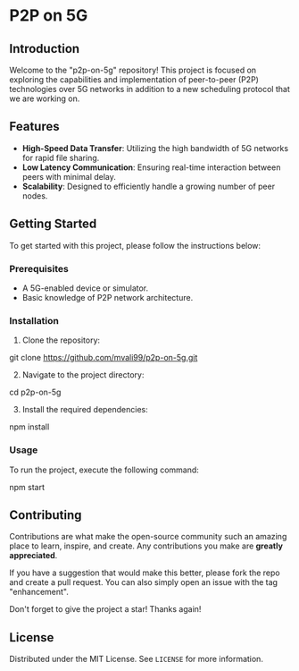 # P2P on 5G

## Introduction
Welcome to the "p2p-on-5g" repository! This project is focused on exploring the capabilities and implementation of peer-to-peer (P2P) technologies over 5G networks in addition to a new scheduling protocol that we are working on.

## Features
- **High-Speed Data Transfer**: Utilizing the high bandwidth of 5G networks for rapid file sharing.
- **Low Latency Communication**: Ensuring real-time interaction between peers with minimal delay.
- **Scalability**: Designed to efficiently handle a growing number of peer nodes.

## Getting Started
To get started with this project, please follow the instructions below:

### Prerequisites
- A 5G-enabled device or simulator.
- Basic knowledge of P2P network architecture.

### Installation
1. Clone the repository:

git clone https://github.com/mvali99/p2p-on-5g.git

2. Navigate to the project directory:

cd p2p-on-5g

3. Install the required dependencies:

npm install


### Usage
To run the project, execute the following command:

npm start


## Contributing
Contributions are what make the open-source community such an amazing place to learn, inspire, and create. Any contributions you make are **greatly appreciated**.

If you have a suggestion that would make this better, please fork the repo and create a pull request. You can also simply open an issue with the tag "enhancement".

Don't forget to give the project a star! Thanks again!

## License
Distributed under the MIT License. See `LICENSE` for more information.

